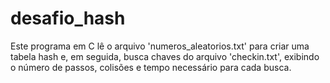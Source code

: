 # desafio_hash
Este programa em C lê o arquivo 'numeros_aleatorios.txt' para criar uma tabela hash e, em seguida, busca chaves do arquivo 'checkin.txt', exibindo o número de passos, colisões e tempo necessário para cada busca.
